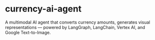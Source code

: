 # currency-ai-agent
A multimodal AI agent that converts currency amounts, generates visual representations — powered by LangGraph, LangChain, Vertex AI, and Google Text-to-Image.
